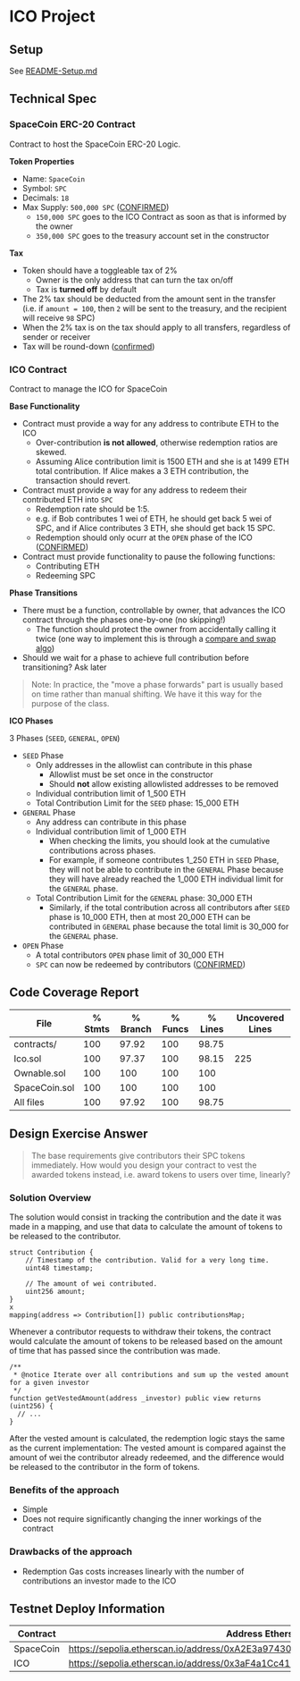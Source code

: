 # ICO Project

## Setup

See [README-Setup.md](./README-Setup.md)

## Technical Spec

<!-- Here you should list the technical requirements of the project. These should include the points given in the project spec, but will go beyond what is given in the spec because that was written by a non-technical client who leaves it up to you to fill in the spec's details -->

### SpaceCoin ERC-20 Contract

Contract to host the SpaceCoin ERC-20 Logic.

**Token Properties**

- Name: `SpaceCoin`
- Symbol: `SPC`
- Decimals: `18`
- Max Supply: `500,000 SPC` ([CONFIRMED](https://discord.com/channels/870313767873962014/1063506003599032400/1063918723297185862))
  - `150,000 SPC` goes to the ICO Contract as soon as that is informed by the owner
  - `350,000 SPC` goes to the treasury account set in the constructor

**Tax**

- Token should have a toggleable tax of 2%
  - Owner is the only address that can turn the tax on/off
  - Tax is **turned off** by default
- The 2% tax should be deducted from the amount sent in the transfer (i.e. if `amount = 100`, then `2` will be sent to the treasury, and the recipient will receive `98` SPC)
- When the 2% tax is on the tax should apply to all transfers, regardless of sender or receiver
- Tax will be round-down ([confirmed](https://discord.com/channels/870313767873962014/1063506003599032400/1064250890040651846))

<!-- Will take in the address to the ICO contract via a ownable function call -->

### ICO Contract

Contract to manage the ICO for SpaceCoin

**Base Functionality**

- Contract must provide a way for any address to contribute ETH to the ICO
  - Over-contribution **is not allowed**, otherwise redemption ratios are skewed.
  - Assuming Alice contribution limit is 1500 ETH and she is at 1499 ETH total contribution. If Alice makes a 3 ETH contribution, the transaction should revert.
- Contract must provide a way for any address to redeem their contributed ETH into `SPC`
  - Redemption rate should be 1:5.
  - e.g. if Bob contributes 1 wei of ETH, he should get back 5 wei of SPC, and if Alice contributes 3 ETH, she should get back 15 SPC.
  - Redemption should only ocurr at the `OPEN` phase of the ICO ([CONFIRMED](https://discord.com/channels/870313767873962014/1063506003599032400/1064497706686484530))
- Contract must provide functionality to pause the following functions:
  - Contributing ETH
  - Redeeming SPC

**Phase Transitions**

- There must be a function, controllable by owner, that advances the ICO contract through the phases one-by-one (no skipping!)
  - The function should protect the owner from accidentally calling it twice (one way to implement this is through a [compare and swap algo](https://en.wikipedia.org/wiki/Compare-and-swap))
- Should we wait for a phase to achieve full contribution before transitioning? Ask later

> Note: In practice, the "move a phase forwards" part is usually based on time rather than manual shifting. We have it this way for the purpose of the class.

**ICO Phases**

3 Phases (`SEED`, `GENERAL`, `OPEN`)

- `SEED` Phase
  - Only addresses in the allowlist can contribute in this phase
    - Allowlist must be set once in the constructor
    - Should **not** allow existing allowlisted addresses to be removed
  - Individual contribution limit of 1_500 ETH
  - Total Contribution Limit for the `SEED` phase: 15_000 ETH
- `GENERAL` Phase
  - Any address can contribute in this phase
  - Individual contribution limit of 1_000 ETH
    - When checking the limits, you should look at the cumulative contributions across phases.
    - For example, if someone contributes 1_250 ETH in `SEED` Phase, they will not be able to contribute in the `GENERAL` Phase because they will have already reached the 1_000 ETH individual limit for the `GENERAL` phase.
  - Total Contribution Limit for the `GENERAL` phase: 30_000 ETH
    - Similarly, if the total contribution across all contributors after `SEED` phase is 10_000 ETH, then at most 20_000 ETH can be contributed in `GENERAL` phase because the total limit is 30_000 for the `GENERAL` phase.
- `OPEN` Phase
  - A total contributors `OPEN` phase limit of 30_000 ETH
  - `SPC` can now be redeemed by contributors ([CONFIRMED](https://discord.com/channels/870313767873962014/1063506003599032400/1064497706686484530))

## Code Coverage Report

| File          | % Stmts | % Branch | % Funcs | % Lines | Uncovered Lines |
| ------------- | ------- | -------- | ------- | ------- | --------------- |
| contracts/    | 100     | 97.92    | 100     | 98.75   |                 |
| Ico.sol       | 100     | 97.37    | 100     | 98.15   | 225             |
| Ownable.sol   | 100     | 100      | 100     | 100     |                 |
| SpaceCoin.sol | 100     | 100      | 100     | 100     |                 |
| All files     | 100     | 97.92    | 100     | 98.75   |                 |

## Design Exercise Answer

<!-- Answer the Design Exercise. -->
<!-- In your answer: (1) Consider the tradeoffs of your design, and (2) provide some pseudocode, or a diagram, to illustrate how one would get started. -->

> The base requirements give contributors their SPC tokens immediately. How would you design your contract to vest the awarded tokens instead, i.e. award tokens to users over time, linearly?

### Solution Overview

The solution would consist in tracking the contribution and the date it was made in a mapping, and use that data to calculate the amount of tokens to be released to the contributor.

```solidity
struct Contribution {
    // Timestamp of the contribution. Valid for a very long time.
    uint48 timestamp;

    // The amount of wei contributed.
    uint256 amount;
}
x
mapping(address => Contribution[]) public contributionsMap;

```

Whenever a contributor requests to withdraw their tokens, the contract would calculate the amount of tokens to be released based on the amount of time that has passed since the contribution was made.

```solidity
/**
 * @notice Iterate over all contributions and sum up the vested amount for a given investor
 */
function getVestedAmount(address _investor) public view returns (uint256) {
  // ...
}

```

After the vested amount is calculated, the redemption logic stays the same as the current implementation: The vested amount is compared against the amount of wei the contributor already redeemed, and the difference would be released to the contributor in the form of tokens.

### Benefits of the approach

- Simple
- Does not require significantly changing the inner workings of the contract

### Drawbacks of the approach

- Redemption Gas costs increases linearly with the number of contributions an investor made to the ICO

## Testnet Deploy Information

| Contract  | Address Etherscan Link                                                               |
| --------- | ------------------------------------------------------------------------------------ |
| SpaceCoin | https://sepolia.etherscan.io/address/0xA2E3a97430b3c917b401cC4A6e18e9e93FF004be#code |
| ICO       | https://sepolia.etherscan.io/address/0x3aF4a1Cc4117628CBb5dcA07df5F6BDBf7F72E04#code |
